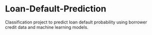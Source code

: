 # Loan-Default-Prediction
Classification project to predict loan default probability using borrower credit data and machine learning models.
